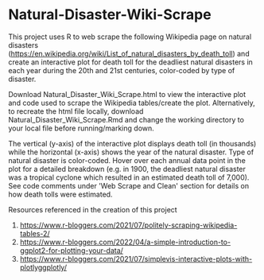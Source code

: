 # Natural-Disaster-Wiki-Scrape

This project uses R to web scrape the following Wikipedia page on natural disasters (https://en.wikipedia.org/wiki/List_of_natural_disasters_by_death_toll) and create an interactive plot for death toll for the deadliest natural disasters in each year during the 20th and 21st centuries, color-coded by type of disaster.

Download Natural_Disaster_Wiki_Scrape.html to view the interactive plot and code used to scrape the Wikipedia tables/create the plot. Alternatively, to recreate the html file locally, download Natural_Disaster_Wiki_Scrape.Rmd and change the working directory to your local file before running/marking down.
   
The vertical (y-axis) of the interactive plot displays death toll (in thousands) while the horizontal (x-axis) shows the year of the natural disaster. Type of natural disaster is color-coded. Hover over each annual data point in the plot for a detailed breakdown (e.g. in 1900, the deadliest natural disaster was a tropical cyclone which resulted in an estimated death toll of 7,000). See code comments under 'Web Scrape and Clean' section for details on how death tolls were estimated.

Resources referenced in the creation of this project
1. https://www.r-bloggers.com/2021/07/politely-scraping-wikipedia-tables-2/
2. https://www.r-bloggers.com/2022/04/a-simple-introduction-to-ggplot2-for-plotting-your-data/
3. https://www.r-bloggers.com/2021/07/simplevis-interactive-plots-with-plotlyggplotly/
